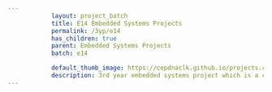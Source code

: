 ```yaml
---
            layout: project_batch
            title: E14 Embedded Systems Projects
            permalink: /3yp/e14
            has_children: true
            parent: Embedded Systems Projects
            batch: e14

            default_thumb_image: https://cepdnaclk.github.io/projects.ce.pdn.ac.lk/data/categories/3yp/thumbnail.jpg
            description: 3rd year embedded systems project which is a combination of CO321, CO324 and CO325 courses
---
```

